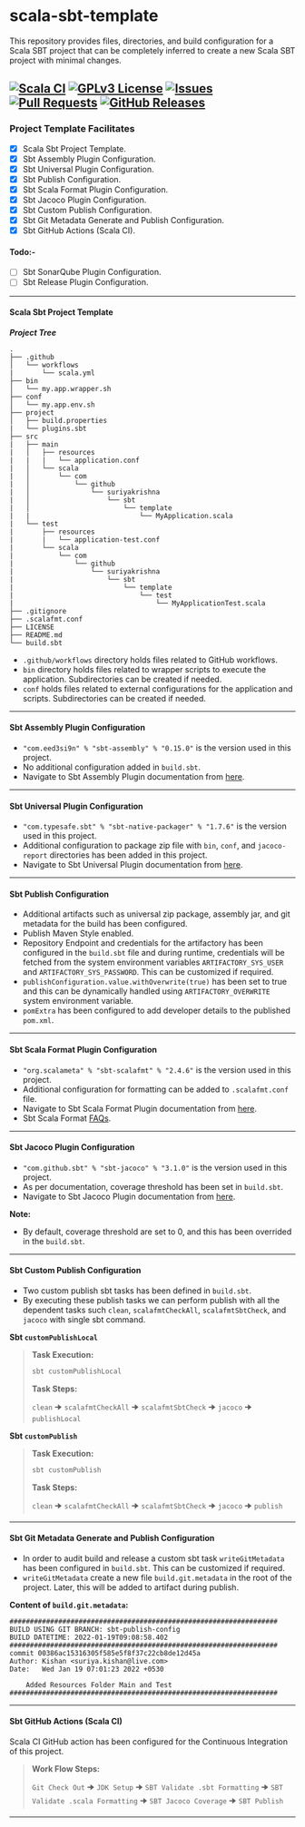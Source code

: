 # scala-sbt-template

This repository provides files, directories, and build configuration for a Scala SBT project that can be completely inferred
to create a new Scala SBT project with minimal changes.

[![Scala CI](https://github.com/suriyakrishna/scala-sbt-template/actions/workflows/scala.yml/badge.svg)](https://github.com/suriyakrishna/scala-sbt-template/actions/workflows/scala.yml)
[![GPLv3 License](https://img.shields.io/badge/License-GPL%20v3-yellow.svg)](https://www.gnu.org/licenses/gpl-3.0.en.html)
[![Issues](https://img.shields.io/github/issues/suriyakrishna/scala-sbt-template)]()  
[![Pull Requests](https://img.shields.io/github/issues-pr/suriyakrishna/scala-sbt-template)]()
[![GitHub Releases](https://img.shields.io/github/v/release/suriyakrishna/scala-sbt-template?display_name=release)]()
---

### Project Template Facilitates

- [x] Scala Sbt Project Template.
- [x] Sbt Assembly Plugin Configuration.
- [x] Sbt Universal Plugin Configuration.
- [x] Sbt Publish Configuration.
- [x] Sbt Scala Format Plugin Configuration.
- [x] Sbt Jacoco Plugin Configuration.
- [x] Sbt Custom Publish Configuration.
- [x] Sbt Git Metadata Generate and Publish Configuration.
- [x] Sbt GitHub Actions (Scala CI).

[//]: # (- Todo: Sbt Release Plugin and Sbt SonarQube Plugin)

#### Todo:-

- [ ] Sbt SonarQube Plugin Configuration.
- [ ] Sbt Release Plugin Configuration.

---

#### Scala Sbt Project Template

***Project Tree***

```text
.
├── .github
│   └── workflows
|       └── scala.yml
├── bin
│   └── my.app.wrapper.sh
├── conf
│   └── my.app.env.sh
├── project
│   ├── build.properties
|   └── plugins.sbt
├── src
|   ├── main
|   │   ├── resources
|   |   |   └── application.conf
|   │   └── scala
|   │       └── com
|   │           └── github
|   │               └── suriyakrishna
|   │                   └── sbt
|   │                       └── template
|   |                           └── MyApplication.scala
|   └── test
|       ├── resources
|       |   └── application-test.conf
|       └── scala
|           └── com
|               └── github
|                   └── suriyakrishna
|                       └── sbt
|                           └── template
|                               └── test
|                                   └── MyApplicationTest.scala
├── .gitignore
├── .scalafmt.conf
├── LICENSE
├── README.md
└── build.sbt
```

- `.github/workflows` directory holds files related to GitHub workflows.
- `bin` directory holds files related to wrapper scripts to execute the application. Subdirectories can be created if
  needed.
- `conf` holds files related to external configurations for the application and scripts. Subdirectories can be created
  if needed.

---

#### Sbt Assembly Plugin Configuration

- `"com.eed3si9n" % "sbt-assembly" % "0.15.0"` is the version used in this project.
- No additional configuration added in `build.sbt`.
- Navigate to Sbt Assembly Plugin documentation from [here](https://index.scala-lang.org/sbt/sbt-assembly/sbt-assembly).

---

#### Sbt Universal Plugin Configuration

- `"com.typesafe.sbt" % "sbt-native-packager" % "1.7.6"` is the version used in this project.
- Additional configuration to package zip file with `bin`, `conf`, and `jacoco-report` directories has been added in
  this project.
- Navigate to Sbt Universal Plugin documentation
  from [here](https://www.scala-sbt.org/sbt-native-packager/gettingstarted.html#packaging-formats).

---

#### Sbt Publish Configuration

- Additional artifacts such as universal zip package, assembly jar, and git metadata for the build has been configured.
- Publish Maven Style enabled.
- Repository Endpoint and credentials for the artifactory has been configured in the `build.sbt` file and during
  runtime, credentials will be fetched from the system environment variables `ARTIFACTORY_SYS_USER`
  and `ARTIFACTORY_SYS_PASSWORD`. This can be customized if required.
- `publishConfiguration.value.withOverwrite(true)` has been set to true and this can be dynamically handled
  using `ARTIFACTORY_OVERWRITE` system environment variable.
- `pomExtra` has been configured to add developer details to the published `pom.xml`.

---

#### Sbt Scala Format Plugin Configuration

- `"org.scalameta" % "sbt-scalafmt" % "2.4.6"` is the version used in this project.
- Additional configuration for formatting can be added to `.scalafmt.conf` file.
- Navigate to Sbt Scala Format Plugin documentation from [here](https://scalameta.org/scalafmt/).
- Sbt Scala Format [FAQs](https://scalameta.org/scalafmt/docs/faq.html#how-can-i-work-with-older-versions-of-intellij).

---

#### Sbt Jacoco Plugin Configuration

- `"com.github.sbt" % "sbt-jacoco" % "3.1.0"` is the version used in this project.
- As per documentation, coverage threshold has been set in `build.sbt`.
- Navigate to Sbt Jacoco Plugin documentation from [here](https://www.scala-sbt.org/sbt-jacoco/getting-started.html).

[//]: # (Todo:- Need to check how to integrate with SonarQube.)

**Note:**

- By default, coverage threshold are set to 0, and this has been overrided in the `build.sbt`.

---

#### Sbt Custom Publish Configuration

- Two custom publish sbt tasks has been defined in `build.sbt`.
- By executing these publish tasks we can perform publish with all the dependent tasks such `clean`, `scalafmtCheckAll`,
  `scalafmtSbtCheck`, and `jacoco` with single sbt command.

**Sbt `customPublishLocal`**
> **Task Execution:**
> ```bash
> sbt customPublishLocal
> ```
>
> **Task Steps:**
>
> `clean` 🠊 `scalafmtCheckAll` 🠊 `scalafmtSbtCheck` 🠊 `jacoco` 🠊 `publishLocal`

**Sbt `customPublish`**
> **Task Execution:**
> ```bash
> sbt customPublish
> ```
>
> **Task Steps:**
>
> `clean` 🠊 `scalafmtCheckAll` 🠊 `scalafmtSbtCheck` 🠊 `jacoco` 🠊 `publish`

---

#### Sbt Git Metadata Generate and Publish Configuration

- In order to audit build and release a custom sbt task `writeGitMetadata` has been configured in `build.sbt`. This can
  be customized if required.
- `writeGitMetadata` create a new file `build.git.metadata` in the root of the project. Later, this will be added to
  artifact during publish.

**Content of `build.git.metadata`:**

```text
##################################################################
BUILD USING GIT BRANCH: sbt-publish-config
BUILD DATETIME: 2022-01-19T09:08:58.402
##################################################################
commit 00386ac15316305f585e5f8f37c22cb8de12d45a
Author: Kishan <suriya.kishan@live.com>
Date:   Wed Jan 19 07:01:23 2022 +0530

    Added Resources Folder Main and Test
##################################################################
```

---

#### Sbt GitHub Actions (Scala CI)

Scala CI GitHub action has been configured for the Continuous Integration of this project.

> **Work Flow Steps:**
>
> `Git Check Out` 🠊 `JDK Setup` 🠊 `SBT Validate .sbt Formatting` 🠊 `SBT Validate .scala Formatting` 🠊 `SBT Jacoco Coverage` 🠊 `SBT Publish`

---
